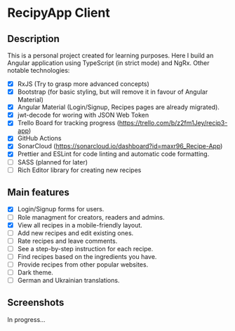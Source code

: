 # RecipyApp Client

## Description

This is a personal project created for learning purposes. Here I build an Angular application using TypeScript (in strict mode) and NgRx. Other notable technologies:

- [x] RxJS (Try to grasp more advanced concepts)
- [x] Bootstrap (for basic styling, but will remove it in favour of Angular Material)
- [x] Angular Material (Login/Signup, Recipes pages are already migrated).
- [x] jwt-decode for woring with JSON Web Token
- [x] Trello Board for tracking progress (https://trello.com/b/z2fm1Jey/recip3-app)
- [x] GitHub Actions
- [x] SonarCloud (https://sonarcloud.io/dashboard?id=maxr96_Recipe-App)
- [x] Prettier and ESLint for code linting and automatic code formatting.
- [ ] SASS (planned for later)
- [ ] Rich Editor library for creating new recipes

## Main features

- [x] Login/Signup forms for users.
- [ ] Role managment for creators, readers and admins.
- [x] View all recipes in a mobile-friendly layout.
- [ ] Add new recipes and edit existing ones.
- [ ] Rate recipes and leave comments.
- [ ] See a step-by-step instruction for each recipe.
- [ ] Find recipes based on the ingredients you have.
- [ ] Provide recipes from other popular websites.
- [ ] Dark theme.
- [ ] German and Ukrainian translations.

## Screenshots

In progress...
